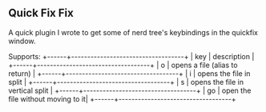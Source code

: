 Quick Fix Fix
-------------

A quick plugin I wrote to get some of nerd tree's keybindings in the quickfix window.

Supports:
+------+-----------------------------------+
| key  | description                       |
+------+-----------------------------------+
| o    | opens a file (alias to return)    |
+------+-----------------------------------+
| i    | opens the file in split           |
+------+-----------------------------------+
| s    | opens the file in vertical split  |
+------+-----------------------------------+
| go   | open the file without moving to it|
+------+-----------------------------------+
